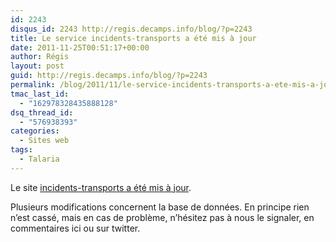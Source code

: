 ```yaml
---
id: 2243
disqus_id: 2243 http://regis.decamps.info/blog/?p=2243
title: Le service incidents-transports a été mis à jour
date: 2011-11-25T00:51:17+00:00
author: Régis
layout: post
guid: http://regis.decamps.info/blog/?p=2243
permalink: /blog/2011/11/le-service-incidents-transports-a-ete-mis-a-jour/
tmac_last_id:
  - "162978328435888128"
dsq_thread_id:
  - "576938393"
categories:
  - Sites web
tags:
  - Talaria
---
```

Le site [incidents-transports a été mis à jour](http://blog.incidents-transports.com/2011/11/24/incidents-transports-v2-et-la-suite/). 

Plusieurs modifications concernent la base de données. En principe rien n’est cassé, mais en cas de problème, n’hésitez pas à nous le signaler, en commentaires ici ou sur twitter.
